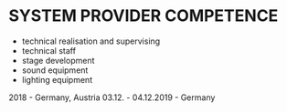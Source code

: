 # SYSTEM PROVIDER COMPETENCE

- technical realisation and supervising
- technical staff
- stage development
- sound equipment
- lighting equipment

2018 - Germany, Austria
03.12. - 04.12.2019 - Germany